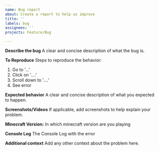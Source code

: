 ```yaml
---
name: Bug report
about: Create a report to help us improve
title: ''
labels: bug
assignees: ''
projects: Feature/Bug

---
```


**Describe the bug**
A clear and concise description of what the bug is.

**To Reproduce**
Steps to reproduce the behavior:
1. Go to '...'
2. Click on '....'
3. Scroll down to '....'
4. See error

**Expected behavior**
A clear and concise description of what you expected to happen.

**Screenshots/Videos**
If applicable, add screenshots to help explain your problem.

**Minecraft Version:**
In which minecraft version are you playing

**Console Log**
The Console Log with the error

**Additional context**
Add any other context about the problem here.
